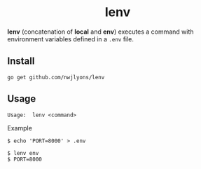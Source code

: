 <h1 align="center">lenv</h1>

**lenv** (concatenation of **local** and **env**) executes a command with environment variables defined in a `.env` file. 

## Install

    go get github.com/nwjlyons/lenv
    
## Usage

    Usage:  lenv <command>
    
Example

    $ echo 'PORT=8000' > .env
    
    $ lenv env
    $ PORT=8000
